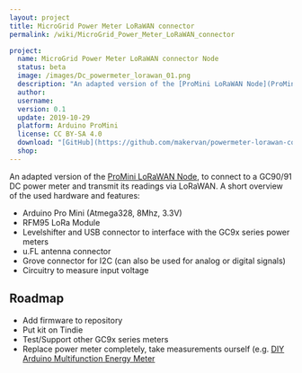 ```yaml
---
layout: project
title: MicroGrid Power Meter LoRaWAN connector
permalink: /wiki/MicroGrid_Power_Meter_LoRaWAN_connector

project:
  name: MicroGrid Power Meter LoRaWAN connector Node
  status: beta
  image: /images/Dc_powermeter_lorawan_01.png
  description: "An adapted version of the [ProMini LoRaWAN Node](ProMini_LoRaWAN_Node) to transmit power meter data via LoRaWAN"
  author:
  username:
  version: 0.1
  update: 2019-10-29
  platform: Arduino ProMini
  license: CC BY-SA 4.0
  download: "[GitHub](https://github.com/makervan/powermeter-lorawan-connector)"
  shop:
---
```

An adapted version of the [ProMini LoRaWAN Node](ProMini_LoRaWAN_Node), to connect to a GC90/91 DC power
meter and transmit its readings via LoRaWAN. A short overview of the
used hardware and features:

-   Arduino Pro Mini (Atmega328, 8Mhz, 3.3V)
-   RFM95 LoRa Module
-   Levelshifter and USB connector to interface with the GC9x series
    power meters
-   u.FL antenna connector
-   Grove connector for I2C (can also be used for analog or digital
    signals)
-   Circuitry to measure input voltage

## Roadmap

-   Add firmware to repository
-   Put kit on Tindie
-   Test/Support other GC9x series meters
-   Replace power meter completely, take measurements ourself (e.g. [DIY
    Arduino Multifunction Energy
    Meter](https://www.instructables.com/DIY-Arduino-Multifunction-Energy-Meter/)
